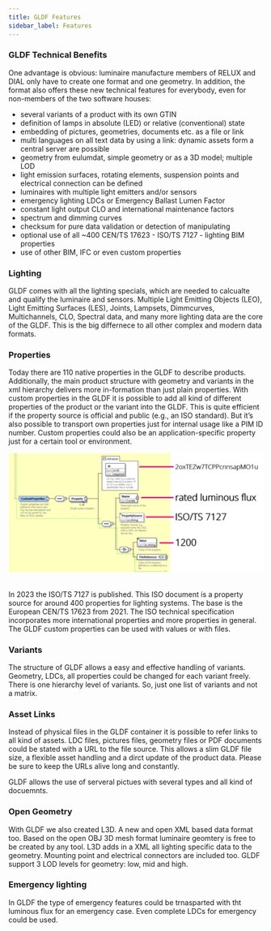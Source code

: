 ```yaml
---
title: GLDF Features
sidebar_label: Features
---
```

<!-- markdownlint-disable MD033 (no html im markdown) -->
### GLDF Technical Benefits

One advantage is obvious: luminaire manufacture members of RELUX and DIAL only have to create one format and one geometry. In addition, the format also offers these new technical features for everybody, even for non-members of the two software houses:

- several variants of a product with its own GTIN
- definition of lamps in absolute (LED) or relative (conventional) state
- embedding of pictures, geometries, documents etc. as a file or link
- multi languages on all text data by using a link: dynamic assets form a central server are possible
- geometry from eulumdat, simple geometry or as a 3D model; multiple LOD
- light emission surfaces, rotating elements, suspension points and electrical connection can be defined
- luminaires with multiple light emitters and/or sensors
- emergency lighting LDCs or Emergency Ballast Lumen Factor
- constant light output CLO and international maintenance factors
- spectrum and dimming curves
- checksum for pure data validation or detection of manipulating
- optional use of all ~400 CEN/TS 17623 - ISO/TS 7127 - lighting BIM properties
- use of other BIM, IFC or even custom properties

### Lighting

GLDF comes with all the lighting specials, which are needed to calcualte and qualify the luminaire and sensors. Multiple Light Emitting Objects (LEO), Light Emitting Surfaces (LES), Joints, Lampsets, Dimmcurves, Multichannels, CLO, Spectral data, and many more lighting data are the core of the GLDF. This is the big differnece to all other complex and modern data formats.

### Properties

Today there are 110 native properties in the GLDF to describe products. Additionally, the main product structure with geometry and variants in the xml hierarchy delivers more in-formation than just plain properties.
With custom properties in the GLDF it is possible to add all kind of different properties of the product or the variant into the GLDF. This is quite efficient if the property source is official and public (e.g., an ISO standard). But it’s also possible to transport own properties just for internal usage like a PIM ID number. Custom properties could also be an application-specific property just for a certain tool or environment.

<img src="static/img/docs/overview/custom_properties.png" alt="GLDF Conzept" width="750" /><br/><br/>

In 2023 the ISO/TS 7127 is published. This ISO document is a property source for around 400 properties for lighting systems. The base is the European CEN/TS 17623 from 2021. The ISO technical specification incorporates more international properties and more properties in general.
The GLDF custom properties can be used with values or with files.

### Variants

The structure of GLDF allows a easy and effective handling of variants. Geometry, LDCs, all properties could be changed for each variant freely. There is one hierarchy level of variants. So, just one list of variants and not a matrix.

### Asset Links

Instead of physical files in the GLDF container it is possible to refer links to all kind of assets. LDC files, pictures files, geometry files or PDF documents could be stated with a URL to the file source. This allows a slim GLDF file size, a flexible asset handling and a dirct update of the product data. Please be sure to keep the URLs alive long and constantly.

GLDF allows the use of serveral pictues with several types and all kind of docuemnts.

### Open Geometry

With GLDF we also created L3D. A new and open XML based data format too. Based on the open OBJ 3D mesh format luminaire geomtery is free to be created by any tool. L3D adds in a XML all lighting specific data to the geometry. Mounting point and electrical connectors are included too.
GLDF support 3 LOD levels for geometry: low, mid and high.

### Emergency lighting

In GLDF the type of emergency features could be trnasparted with tht luminous flux for an emergency case. Even complete LDCs for emergency could be used.
